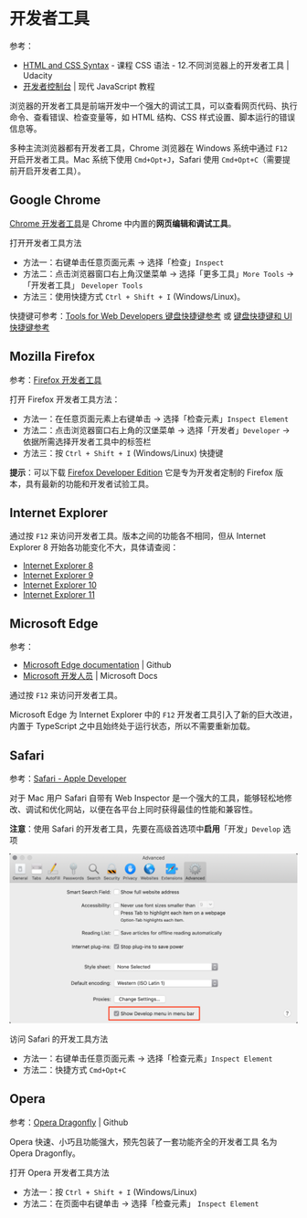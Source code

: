 # 开发者工具
参考：
* [HTML and CSS Syntax](https://cn.udacity.com/course/html-and-css-syntax--ud001) - 课程  CSS 语法 - 12.不同浏览器上的开发者工具 | Udacity
* [开发者控制台](https://zh.javascript.info/devtools) | 现代 JavaScript 教程

浏览器的开发者工具是前端开发中一个强大的调试工具，可以查看网页代码、执行命令、查看错误、检查变量等，如 HTML 结构、CSS 样式设置、脚本运行的错误信息等。

多种主流浏览器都有开发者工具，Chrome 浏览器在 Windows 系统中通过 `F12` 开启开发者工具。Mac 系统下使用 `Cmd+Opt+J`，Safari 使用 `Cmd+Opt+C`（需要提前开启开发者工具）。

## Google Chrome
[Chrome 开发者工具](https://developers.google.cn/web/tools/chrome-devtools/)是 Chrome 中内置的**网页编辑和调试工具**。

打开开发者工具方法
* 方法一：右键单击任意页面元素 -> 选择「检查」`Inspect`
* 方法二：点击浏览器窗口右上角汉堡菜单 -> 选择「更多工具」`More Tools` -> 「开发者工具」 `Developer Tools`
* 方法三：使用快捷方式 `Ctrl + Shift + I` (Windows/Linux)。

快捷键可参考：[Tools for Web Developers 键盘快捷键参考](https://developer.chrome.com/devtools/docs/shortcuts#opening-devtools) 或 [键盘快捷键和 UI 快捷键参考](http://www.css88.com/doc/chrome-devtools/shortcuts/)

## Mozilla Firefox
参考：[Firefox 开发者工具](https://developer.mozilla.org/zh-CN/docs/Tools)

打开 Firefox 开发者工具方法：
* 方法一：在任意页面元素上右键单击 -> 选择「检查元素」`Inspect Element`
* 方法二：点击浏览器窗口右上角的汉堡菜单 -> 选择「开发者」`Developer` -> 依据所需选择开发者工具中的标签栏
* 方法三：按  `Ctrl + Shift + I` (Windows/Linux) 快捷键

**提示**：可以下载 [Firefox Developer Edition](https://www.mozilla.org/en-US/firefox/developer/) 它是专为开发者定制的 Firefox 版本，具有最新的功能和开发者试验工具。

## Internet Explorer
通过按 `F12` 来访问开发者工具。版本之间的功能各不相同，但从 Internet Explorer 8 开始各功能变化不大，具体请查阅：

- [Internet Explorer 8](https://msdn.microsoft.com/zh-cn/library/dd565628.aspx)
- [Internet Explorer 9](https://msdn.microsoft.com/zh-cn/library/gg589512.aspx)
- [Internet Explorer 10](https://msdn.microsoft.com/zh-cn/library/hh673549.aspx)
- [Internet Explorer 11](https://msdn.microsoft.com/zh-cn/library/bg182636.aspx)

## Microsoft Edge
参考：
* [Microsoft Edge documentation](https://github.com/MicrosoftEdge/MicrosoftEdge-Documentation) | Github
* [Microsoft 开发人员](https://dev.windows.com/zh-cn/microsoft-edge/platform/documentation/f12-devtools-guide/) | Microsoft Docs

通过按 `F12` 来访问开发者工具。

Microsoft Edge 为 Internet Explorer 中的 `F12` 开发者工具引入了新的巨大改进，内置于 TypeScript 之中且始终处于运行状态，所以不需要重新加载。

## Safari
参考：[Safari - Apple Developer](https://developer.apple.com/safari/tools/)

对于 Mac 用户 Safari 自带有 Web Inspector 是一个强大的工具，能够轻松地修改、调试和优化网站，以便在各平台上同时获得最佳的性能和兼容性。

**注意**：使用 Safari 的开发者工具，先要在高级首选项中**启用**「开发」`Develop` 选项

![需要先开启「开发菜单」-> 打开「偏好设置」-> 选择「高级」选项](./_v_images/20200224114336989_1989.png)

访问 Safari 的开发工具方法
* 方法一：右键单击任意页面元素 -> 选择「检查元素」`Inspect Element`
* 方法二：快捷方式 `Cmd+Opt+C`


## Opera
参考：[Opera Dragonfly](https://github.com/operasoftware/dragonfly) | Github

Opera 快速、小巧且功能强大，预先包装了一套功能齐全的开发者工具 名为 Opera Dragonfly。

打开 Opera 开发者工具方法
* 方法一：按 `Ctrl + Shift + I` (Windows/Linux)
* 方法二：在页面中右键单击 -> 选择「检查元素」 `Inspect Element`